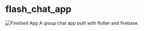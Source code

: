 # flash_chat_app


![Finished App](https://github.com/DevXanderCode/images/blob/main/flash_chat_flutter_demo.gif)
A group chat app built with flutter and firebase.